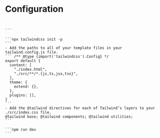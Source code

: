 # Configuration
```npm create vite@latest my-project -- --template react
```

```cd my-project
```

```` npm install -D tailwindcss postcss autoprefixer
```

```npx tailwindcss init -p
```
- Add the paths to all of your template files in your tailwind.config.js file.
``` /** @type {import('tailwindcss').Config} */
export default {
  content: [
    "./index.html",
    "./src/**/*.{js,ts,jsx,tsx}",
  ],
  theme: {
    extend: {},
  },
  plugins: [],
}
```
- Add the @tailwind directives for each of Tailwind’s layers to your ./src/index.css file.
@tailwind base; @tailwind components; @tailwind utilities;
```

```npm run dev
```